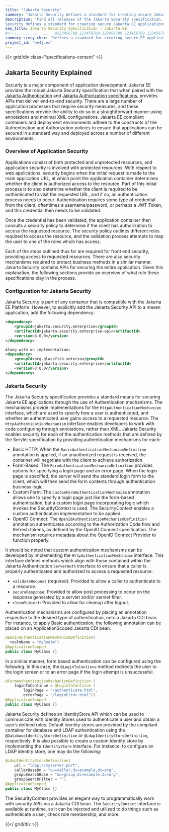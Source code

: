 ```yaml
---
title: "Jakarta Security"
summary: "Jakarta Security defines a standard for creating secure Jakarta EE applications in modern application paradigms."
description: "Find all releases of the Jakarta Security specification. Jakarta
Security defines a standard for creating secure Jakarta EE applications."
seo_title: Jakarta Security Specification | Jakarta EE
#<!--.................0123456789.123456789.123456789.123456789.123456789.123456789-->
summary_sixty_char: "Defines a standard for creating secure EE applications"
project_id: "ee4j.es"
---
```


{{< grid/div class="specifications-content" >}}

## Jakarta Security Explained

Security is a major component of application development.  Jakarta EE provides
the robust Jakarta Security specification that when paired with the 
[Jakarta Authentication](/specifications/authentication/) and 
[Jakarta Authorization specifications](/specifications/authorization/),
provides APIs that deliver end-to-end security. There are a large number of
application processes that require security measures, and these specifications
provide the ability to do so in a straightforward manner using annotations and
minimal XML configurations. Jakarta EE compliant containers and deployment
environments adhere to the constructs of the Authentication and Authorization
policies to ensure that applications can be secured in a standard way and
deployed across a number of different environments.

### Overview of Application Security

Applications consist of both protected and unprotected resources, and
application security is involved with protected resources. With respect to web
applications, security begins when the initial request is made to the main
application URL, at which point the application container determines whether
the client is authorized access to the resource.  Part of this initial process
is to also determine whether the client is required to be authenticated to
visit the requested URL, and if so, an authentication process needs to occur.
Authentication requires some type of credential from the client, oftentimes a
username/password, or perhaps a JWT Token, and this credential then needs to be
validated.

Once the credential has been validated, the application container then consults
a security policy to determine if the client has authorization to access the
requested resource.  The security policy outlines different roles required to
access the resource, and the validation process attempts to map the user to one
of the roles which has access.

Each of the steps outlined thus far are required for front end security,
providing access to requested resources.  There are also security mechanisms
required to protect business methods in a similar manner.  Jakarta Security
contains APIs for securing the entire application.  Given this explanation, the
following sections provide an overview of what role these specifications play
in the process.

### Configuration for Jakarta Security

Jakarta Security is part of any container that is compatible with the Jakarta
EE Platform.  However, to explicitly add the Jakarta Security API to a maven
application, add the following dependency:

```xml
<dependency>
    <groupId>jakarta.security.enterprise</groupId>
    <artifactId>jakarta.security.enterprise-api</artifactId>
    <version>3.0.0</version>
</dependency>

Along with an implementation:
<dependency>
    <groupId>org.glassfish.soteria</groupId>
    <artifactId>jakarta.security.enterprise</artifactId>
    <version>3.0.0</version>
</dependency>
```

### Jakarta Security

The Jakarta Security specification provides a standard means for securing
Jakarta EE applications through the use of Authentication mechanisms.  The
mechanisms provide implementations for the `HttpAuthenticationMechanism`
interface, which are used to specify how a user is authenticated, and whether
an authenticated user gains access to a requested resource. The
`HttpAuthenticationMechanism` interface enables developers to work with code
configuring through annotations, rather than XML.  Jakarta Security enables
security for each of the authentication methods that are defined by the Servlet
specification by providing authentication mechanisms for each:

- Basic HTTP:  When the `BasicAuthenticationMechanismDefinition` annotation is
  applied, if an unauthorized request is received, the container will negotiate
  with the client to achieve authorization.
- Form-Based: The `FormAuthenticationMechanismDefinition` provides options for
  specifying a login page and an error page.  When the login page is specified,
  the server will send the standard login form to the client, which will then
  send the form contents through authentication business logic.
- Custom Form: The `CustomFormAuthenticationMechanism` annotation allows one to
  specify a login page just like the form-based authentication, but a custom
  login page incorporating logic which invokes the SecurityContext is used. The
  SecurityContext enables a custom authentication implementation to be applied.
- OpenID Connect: The `OpenIdAuthenticationMechanismDefinition` annotation
  authenticates according to the Authorization Code flow and Refresh tokens, as
  defined by the OpenID Connect specification.  The mechanism requires metadata
  about the OpenID Connect Provider to function properly.

It should be noted that custom authentication mechanisms can be developed by
implementing the `HttpAuthenticationMechanism` interface. This interface
defines methods which align with those contained within the Jakarta
Authentication `ServerAuth` interface to ensure that a caller is properly
authenticated and authorized to access a requested resource.

- `validateRequest` (required): Provided to allow a caller to authenticate to a resource.
- `secureResponse`: Provided to allow post processing to occur on the response
  generated by a servlet and/or servlet filter.
- `cleanSubject`: Provided to allow for cleanup after logout.

Authentication mechanisms are configured by placing an annotation respective to
the desired type of authentication, onto a Jakarta CDI bean.  For instance, to
apply Basic authentication, the following annotation can be placed on an
ApplicationScoped Jakarta CDI bean.

```java
@BasicAuthenticationMechanismDefinition(
  realmName = "myRealm")
@ApplicationScoped
public class MyClass {}
```

In a similar manner, form based authentication can be configured using the
following.  In this case, the `@LoginToContinue` method redirects the user to
the login screen or to an error page if the login attempt is unsuccessful.

```java
@FormAuthenticationMechanismDefinition (
    loginToContinue = @LoginToContinue (
        loginPage = "/authenticate.html",
        errorPage = "/loginError.html"))
@ApplicationScoped
public class MyClass {}
```

Jakarta Security defines an IdentityStore API which can be used to communicate
with Identity Stores used to authenticate a user and obtain a user’s defined
roles. Default identity stores are provided by the compliant container for
database and LDAP authentication using the `@DatabaseIdentityStoreDefinition`
or `@LdapIdentityStoreDefinition`, respectively. It is also possible to create
a custom Identity store by implementing the `IdentityStore` interface. For
instance, to configure an LDAP identity store, one may do the following:

```java
@LdapIdentityStoreDefinition(
    url = "ldap://myserver:port",
    callerBaseDn = "ou=caller,dc=example,dc=org",
    gropuSearchBase = "ou=group,dc=example,dc=org",
    groupSearchFilter = "")
@ApplicationScoped
public class MyClass {}
```
The SecurityContext provides an elegant way to programmatically work with
security APIs via a Jakarta CDI bean.  The `SecurityContext` interface is
available at runtime, so it can be injected and utilized to do things such as
authenticate a user, check role membership, and more.

{{</ grid/div >}}
